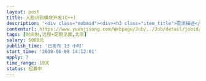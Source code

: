 ```yaml
---                
layout: post       
title: 人脸识别模块开发(C++)           
description: '<div class="mobmid"><div><h3 class="item_title">需求描述</h3><p>一.需求描述<br/>类别：  人脸识别签到系统<br/>进度：  已有产品需求文档、界面<br/>功能： 通过刷身份证获取原始图片，通过比对本人确认身份，然后搜索数据库确认符合入场条件，显示提示信息并记录相关数据到  数据库中，涉及用户登录界面、身份比对界面，查询。<br/>技术：Microsoft Visual Studio 2010。<br/>人才要求：<br/>   3年以上VS C++开发经验<br/>参考产品：<br/>百度在线人脸识别<br/>开发方式：远程+定期见面开发。 <br/>开发周期：5-10天</p></div><!--info end--></div>'     
contenturl: https://www.yuanjisong.com/Webpage/Job/../Job/detail/jobid/101545      
tags: [时间制,远程+定期见面,北京]            
salary: 5000元          
publish_time: '已发布 13 小时'         
start_time: '2018-06-08 14:12:01'           
apply: 7                   
time_range: 10天              
status: 招募中                  
---                 
```

